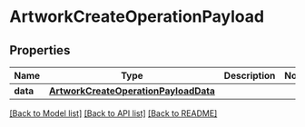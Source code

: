 # ArtworkCreateOperationPayload

## Properties
Name | Type | Description | Notes
------------ | ------------- | ------------- | -------------
**data** | [**ArtworkCreateOperationPayloadData**](ArtworkCreateOperationPayloadData.md) |  | 

[[Back to Model list]](../README.md#documentation-for-models) [[Back to API list]](../README.md#documentation-for-api-endpoints) [[Back to README]](../README.md)


